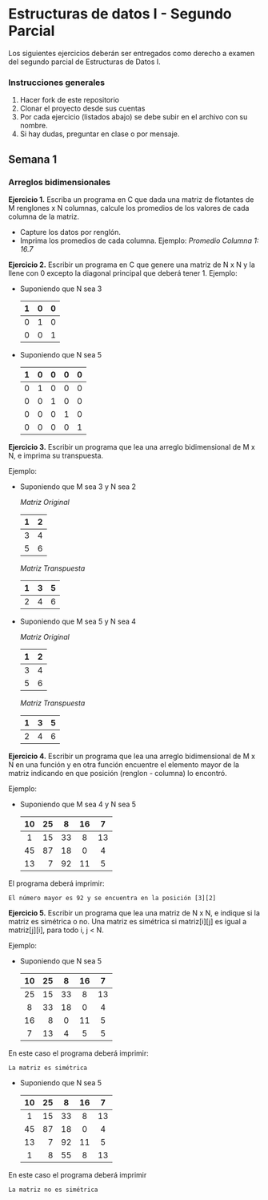 # Estructuras de datos I - Segundo Parcial


Los siguientes ejercicios deberán ser entregados como derecho a examen 
del segundo parcial de Estructuras de Datos I.

### Instrucciones generales

1. Hacer fork de este repositorio
2. Clonar el proyecto desde sus cuentas
3. Por cada ejercicio (listados abajo) se debe subir en el archivo con su nombre. 
4. Si hay dudas, preguntar en clase o por mensaje.

## Semana 1

### Arreglos bidimensionales 

**Ejercicio 1.** Escriba un programa en C que dada una matriz de flotantes 
de M renglones x N columnas, calcule los promedios de los valores de cada columna de la matriz. 
* Capture los datos por renglón.
* Imprima los promedios de cada columna.  Ejemplo: *Promedio Columna 1: 16.7*

**Ejercicio 2.** Escribir un programa en C que genere una matriz de N x N y la llene con 0 
excepto la diagonal principal que deberá tener 1. 
Ejemplo:  

* Suponiendo que N sea 3

    1  | 0 | 0
    | :---: | ---: | :---:
    0  | 1 | 0
    0  | 0 | 1

* Suponiendo que N sea 5

    1  | 0 | 0 | 0 | 0
    | :---: | ---: | :---: | :---: | :---:
    0  | 1 | 0 | 0 | 0
    0  | 0 | 1 | 0 | 0
    0  | 0 | 0 | 1 | 0
    0  | 0 | 0 | 0 | 1
  
**Ejercicio 3.** Escribir un programa que lea una arreglo bidimensional de M x N, e imprima su transpuesta.

Ejemplo:

* Suponiendo que M sea 3 y N sea 2

    *Matriz Original*

    1  | 2 
    | :---: | :---: 
    3 | 4 
    5 | 6 

    *Matriz Transpuesta*

    1 | 3 | 5
    | :---: | :---: | :---:
    2 | 4 | 6

* Suponiendo que M sea 5 y N sea 4

    *Matriz Original*

    1  | 2 
    | :---: | :---: 
    3 | 4 
    5 | 6 

    *Matriz Transpuesta*

    1 | 3 | 5
    | :---: | :---: | :---:
    2 | 4 | 6

**Ejercicio 4.** Escribir un programa que lea una arreglo bidimensional de M x N en una función y en otra función encuentre el elemento 
mayor de la matriz indicando en que posición (renglon - columna) lo encontró.

Ejemplo:

* Suponiendo que M sea 4 y N sea 5

    10  | 25 | 8 | 16 | 7
    | :---: | ---: | :---: | :---: | :---:
    1  | 15 | 33 | 8 | 13
    45  | 87 | 18 | 0 | 4
    13  | 7 | 92 | 11 | 5

El programa deberá imprimir:

    El número mayor es 92 y se encuentra en la posición [3][2]


**Ejercicio 5.** Escribir un programa que lea una matriz de N x N, e indique si la matriz es simétrica o no.
Una matriz es simétrica si matriz[i][j] es igual a matriz[j][i], para todo i, j < N.

Ejemplo:

* Suponiendo que N sea 5

    10  | 25 | 8 | 16 | 7
    | :---: | ---: | :---: | :---: | :---:
    25  | 15 | 33 | 8 | 13
    8  | 33 | 18 | 0 | 4
    16  | 8 | 0 | 11 | 5
    7  | 13 | 4 | 5 | 5

En este caso el programa deberá imprimir:

    La matriz es simétrica

* Suponiendo que N sea 5

    10  | 25 | 8 | 16 | 7
    | :---: | ---: | :---: | :---: | :---:
    1  | 15 | 33 | 8 | 13
    45  | 87 | 18 | 0 | 4
    13  | 7 | 92 | 11 | 5
    1  | 8 | 55 | 8 | 13

En este caso el programa deberá imprimir

    La matriz no es simétrica